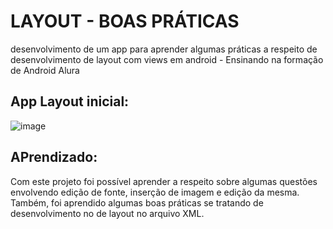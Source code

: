 # LAYOUT - BOAS PRÁTICAS

desenvolvimento de um app para aprender algumas práticas a respeito de desenvolvimento de layout com views em android - Ensinando na formação de Android Alura

## App Layout inicial: 

![image](https://github.com/Mateuxx/Android-Basics-Study/assets/83120884/cc3e7384-6701-4998-ac8f-833ed3580426)

## APrendizado: 
Com este projeto foi possível aprender a respeito sobre algumas questões envolvendo edição de fonte, inserção de imagem e edição da mesma. Também, foi aprendido algumas boas práticas se tratando de desenvolvimento no de layout no arquivo XML. 
